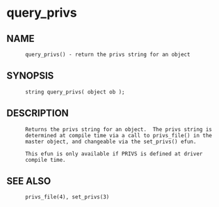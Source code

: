 # query_privs
## NAME
          query_privs() - return the privs string for an object

## SYNOPSIS
          string query_privs( object ob );

## DESCRIPTION
          Returns the privs string for an object.  The privs string is
          determined at compile time via a call to privs_file() in the
          master object, and changeable via the set_privs() efun.

          This efun is only available if PRIVS is defined at driver
          compile time.

## SEE ALSO
          privs_file(4), set_privs(3)
